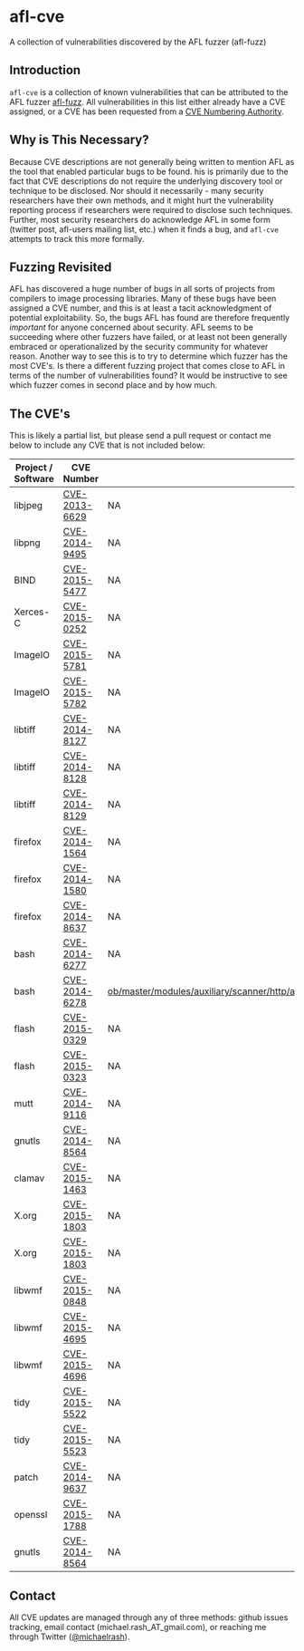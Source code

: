 # afl-cve
A collection of vulnerabilities discovered by the AFL fuzzer (afl-fuzz)

## Introduction
`afl-cve` is a collection of known vulnerabilities that can be attributed to the
AFL fuzzer [afl-fuzz](http://lcamtuf.coredump.cx/afl/). All vulnerabilities in
this list either already have a CVE assigned, or a CVE has been requested from a
[CVE Numbering Authority](https://cve.mitre.org/cve/cna.html#participating_cnas).

## Why is This Necessary?
Because CVE descriptions are not generally being written to mention AFL as the
tool that enabled particular bugs to be found. his is primarily due to the fact
that CVE descriptions do not require the underlying discovery tool or technique
to be disclosed. Nor should it necessarily - many security researchers have their
own methods, and it might hurt the vulnerability reporting process if researchers
were required to disclose such techniques. Further, most security researchers do
acknowledge AFL in some form (twitter post, afl-users mailing list, etc.) when
it finds a bug, and `afl-cve` attempts to track this more formally.

## Fuzzing Revisited
AFL has discovered a huge number of bugs in all sorts of projects from compilers
to image processing libraries. Many of these bugs have been assigned a CVE number,
and this is at least a tacit acknowledgment of potential exploitability. So, the
bugs AFL has found are therefore frequently *important* for anyone concerned about
security. AFL seems to be succeeding where other fuzzers have failed, or at least
not been generally embraced or operationalized by the security community for
whatever reason. Another way to see this is to try to determine which fuzzer has
the most CVE's. Is there a different fuzzing project that comes close to AFL in
terms of the number of vulnerabilities found? It would be instructive to see
which fuzzer comes in second place and by how much.

## The CVE's
This is likely a partial list, but please send a pull request or contact me below
to include any CVE that is not included below:

| Project / Software | CVE Number | Metasploit |
| ------------------ | ---------- | ---------- |
| libjpeg | [CVE-2013-6629](https://web.nvd.nist.gov/view/vuln/detail?vulnId=CVE-2013-6629) | NA |
| libpng | [CVE-2014-9495](https://web.nvd.nist.gov/view/vuln/detail?vulnId=CVE-2014-9495) | NA |
| BIND | [CVE-2015-5477](https://web.nvd.nist.gov/view/vuln/detail?vulnId=CVE-2015-5477) | NA |
| Xerces-C | [CVE-2015-0252](https://web.nvd.nist.gov/view/vuln/detail?vulnId=CVE-2015-0252) | NA |
| ImageIO | [CVE-2015-5781](https://web.nvd.nist.gov/view/vuln/detail?vulnId=CVE-2015-5781) | NA |
| ImageIO | [CVE-2015-5782](https://web.nvd.nist.gov/view/vuln/detail?vulnId=CVE-2015-5782) | NA |
| libtiff | [CVE-2014-8127](https://web.nvd.nist.gov/view/vuln/detail?vulnId=CVE-2014-8127) | NA |
| libtiff | [CVE-2014-8128](https://web.nvd.nist.gov/view/vuln/detail?vulnId=CVE-2014-8128) | NA |
| libtiff | [CVE-2014-8129](https://web.nvd.nist.gov/view/vuln/detail?vulnId=CVE-2014-8129) | NA |
| firefox | [CVE-2014-1564](https://web.nvd.nist.gov/view/vuln/detail?vulnId=CVE-2014-1564) | NA |
| firefox | [CVE-2014-1580](https://web.nvd.nist.gov/view/vuln/detail?vulnId=CVE-2014-1580) | NA |
| firefox | [CVE-2014-8637](https://web.nvd.nist.gov/view/vuln/detail?vulnId=CVE-2014-8637) | NA |
| bash | [CVE-2014-6277](https://web.nvd.nist.gov/view/vuln/detail?vulnId=CVE-2014-6277) | NA |
| bash | [CVE-2014-6278](https://web.nvd.nist.gov/view/vuln/detail?vulnId=CVE-2014-6278) | [ob/master/modules/auxiliary/scanner/http/apache_mod_cgi_bash_env.rb](scanner),[ob/master/modules/exploits/multi/http/apache_mod_cgi_bash_env_exec.rb](exploit1),[ob/master/modules/exploits/multi/http/cups_bash_env_exec.rb](exploit2) |
| flash | [CVE-2015-0329](https://web.nvd.nist.gov/view/vuln/detail?vulnId=CVE-2015-0329) | NA |
| flash | [CVE-2015-0323](https://web.nvd.nist.gov/view/vuln/detail?vulnId=CVE-2015-0323) | NA |
| mutt | [CVE-2014-9116](https://web.nvd.nist.gov/view/vuln/detail?vulnId=CVE-2014-9116) | NA |
| gnutls | [CVE-2014-8564](https://web.nvd.nist.gov/view/vuln/detail?vulnId=CVE-2014-8564) | NA |
| clamav | [CVE-2015-1463](https://web.nvd.nist.gov/view/vuln/detail?vulnId=CVE-2015-1463) | NA |
| X.org | [CVE-2015-1803](https://web.nvd.nist.gov/view/vuln/detail?vulnId=CVE-2015-1803) | NA |
| X.org | [CVE-2015-1803](https://web.nvd.nist.gov/view/vuln/detail?vulnId=CVE-2015-1803) | NA |
| libwmf | [CVE-2015-0848](https://web.nvd.nist.gov/view/vuln/detail?vulnId=CVE-2015-0848) | NA |
| libwmf | [CVE-2015-4695](https://web.nvd.nist.gov/view/vuln/detail?vulnId=CVE-2015-4695) | NA |
| libwmf | [CVE-2015-4696](https://web.nvd.nist.gov/view/vuln/detail?vulnId=CVE-2015-4696) | NA |
| tidy | [CVE-2015-5522](https://web.nvd.nist.gov/view/vuln/detail?vulnId=CVE-2015-5522) | NA |
| tidy | [CVE-2015-5523](https://web.nvd.nist.gov/view/vuln/detail?vulnId=CVE-2015-5523) | NA |
| patch | [CVE-2014-9637](https://web.nvd.nist.gov/view/vuln/detail?vulnId=CVE-2014-9637) | NA |
| openssl | [CVE-2015-1788](https://web.nvd.nist.gov/view/vuln/detail?vulnId=CVE-2015-1788) | NA |
| gnutls | [CVE-2014-8564](https://web.nvd.nist.gov/view/vuln/detail?vulnId=CVE-2014-8564) | NA |

## Contact
All CVE updates are managed through any of three methods: github issues tracking, email
contact (michael.rash_AT_gmail.com), or reaching me through
Twitter ([@michaelrash](https://twitter.com/michaelrash)).
